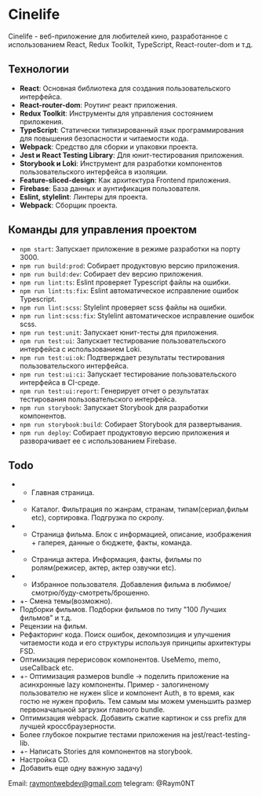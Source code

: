 # Cinelife

Cinelife - веб-приложение для любителей кино, разработанное с использованием React, Redux Toolkit, TypeScript, React-router-dom и т.д.

## Технологии

- **React**: Основная библиотека для создания пользовательского интерфейса.
- **React-router-dom**: Роутинг реакт приложения. 
- **Redux Toolkit**: Инструменты для управления состоянием приложения.
- **TypeScript**: Статически типизированный язык программирования для повышения безопасности и читаемости кода.
- **Webpack**: Средство для сборки и упаковки проекта.
- **Jest и React Testing Library**: Для юнит-тестирования приложения.
- **Storybook и Loki**: Инструмент для разработки компонентов пользовательского интерфейса в изоляции.
- **Feature-sliced-design**: Как архитектура Frontend приложения.
- **Firebase**: База данных и аунтификация пользователя.
- **Eslint, stylelint**: Линтеры для проекта.
- **Webpack**: Сборщик проекта.

## Команды для управления проектом

- `npm start`: Запускает приложение в режиме разработки на порту 3000.
- `npm run build:prod`: Собирает продуктовую версию приложения.
- `npm run build:dev`: Собирает dev версию приложения.
- `npm run lint:ts`: Eslint проверяет Typescript файлы на ошибки.
- `npm run lint:ts:fix`: Eslint автоматическое исправление ошибок Typescript.
- `npm run lint:scss`: Stylelint проверяет scss файлы на ошибки.
- `npm run lint:scss:fix`: Stylelint автоматическое исправление ошибок scss.
- `npm run test:unit`: Запускает юнит-тесты для приложения.
- `npm run test:ui`: Запускает тестирование пользовательского интерфейса с использованием Loki.
- `npm run test:ui:ok`: Подтверждает результаты тестирования пользовательского интерфейса.
- `npm run test:ui:ci`: Запускает тестирование пользовательского интерфейса в CI-среде.
- `npm run test:ui:report`: Генерирует отчет о результатах тестирования пользовательского интерфейса.
- `npm run storybook`: Запускает Storybook для разработки компонентов.
- `npm run storybook:build`: Собирает Storybook для развертывания.
- `npm run deploy`: Собирает продуктовую версию приложения и разворачивает ее с использованием Firebase.

## Todo

- + Главная страница.
- + Каталог. Фильтрация по жанрам, странам, типам(сериал,фильм etc), сортировка. Подгрузка по скролу.
- + Страница фильма. Блок с информацией, описание, изображения + галерея, данные о бюджете, факты, команда.
- + Страница актера. Информация, факты, фильмы по ролям(режисер, актер, актер озвучки etc).
- + Избранное пользователя. Добавления фильма в любимое/смотрю/буду-смотреть/брошенно.
- +- Смена темы(возможно).
- Подборки фильмов. Подборки фильмов по типу "100 Лучших фильмов" и т.д.
- Рецензии на фильм.
- Рефакторинг кода. Поиск ошибок, декомпозиция и улучшения читаемости кода и его структуры используя принципы архитектуры FSD.
- Оптимизация перерисовок компонентов. UseMemo, memo, useCallback etc.
- +- Оптимизация размеров bundle -> поделить приложение на асинхронные lazy компоненты.
   Пример - залогиненому пользователю не нужен slice и компонент Auth, в то время, как гостю не нужен профиль.
   Тем самым мы можем уменьшить размер первоначальной загрузки главного bundle.
- Оптимизация webpack. Добавить сжатие картинок и css prefix для лучшей кроссбраузерности.
- Более глубокое покрытие тестами приложения на jest/react-testing-lib.
- +- Написать Stories для компонентов на storybook.
- Настройка CD.
- Добавить еще одну важную задачу)

Email: raymontwebdev@gmail.com
telegram: @Raym0NT 

